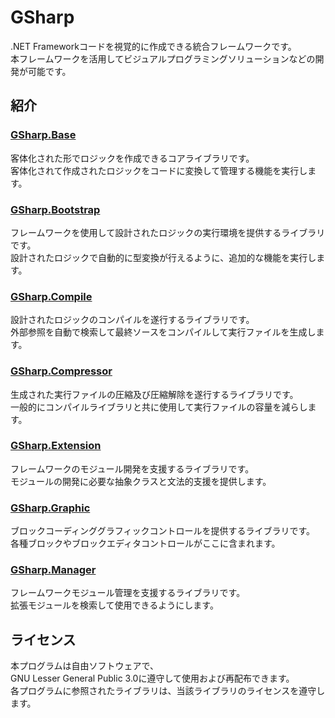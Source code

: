 # GSharp
.NET Frameworkコードを視覚的に作成できる統合フレームワークです。  
本フレームワークを活用してビジュアルプログラミングソリューションなどの開発が可能です。

## 紹介
### [GSharp.Base](GSharp.Base)
客体化された形でロジックを作成できるコアライブラリです。  
客体化されて作成されたロジックをコードに変換して管理する機能を実行します。

### [GSharp.Bootstrap](GSharp.Bootstrap)
フレームワークを使用して設計されたロジックの実行環境を提供するライブラリです。  
設計されたロジックで自動的に型変換が行えるように、追加的な機能を実行します。

### [GSharp.Compile](GSharp.Compile)
設計されたロジックのコンパイルを遂行するライブラリです。  
外部参照を自動で検索して最終ソースをコンパイルして実行ファイルを生成します。

### [GSharp.Compressor](GSharp.Compressor)
生成された実行ファイルの圧縮及び圧縮解除を遂行するライブラリです。  
一般的にコンパイルライブラリと共に使用して実行ファイルの容量を減らします。

### [GSharp.Extension](GSharp.Extension)
フレームワークのモジュール開発を支援するライブラリです。  
モジュールの開発に必要な抽象クラスと文法的支援を提供します。

### [GSharp.Graphic](GSharp.Graphic)
ブロックコーディンググラフィックコントロールを提供するライブラリです。  
各種ブロックやブロックエディタコントロールがここに含まれます。

### [GSharp.Manager](GSharp.Manager)
フレームワークモジュール管理を支援するライブラリです。  
拡張モジュールを検索して使用できるようにします。

## ライセンス
本プログラムは自由ソフトウェアで、  
GNU Lesser General Public 3.0に遵守して使用および再配布できます。  
各プログラムに参照されたライブラリは、当該ライブラリのライセンスを遵守します。
